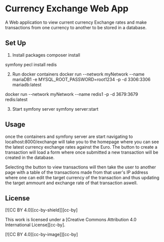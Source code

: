 # Currency Exchange Web App
A Web application to view current currency Exchange rates and make transactions from one currency to another to be stored in a database.

## Set Up

 1. Install packages
composer install

symfony pecl install redis

2. Run docker containers
docker run --network myNetwork --name mariaDB1 -e MYSQL_ROOT_PASSWORD=root1234 -p -d 3306:3306 mariadb:latest

docker run --network myNetwork --name redis1 -p -d 3679:3679 redis:latest

3. Start symfony server
symfony server:start


## Usage
once the containers and symfony server are start navigating to localhost:8000/exchange will take you to the homepage where you can see the latest currency exchange rates against the Euro.  The button to create a transaction will load a form where once submitted a new transaction will be created in the database.

Selecting the button to view transactions will then take the user to another page with a table of the transactions made from that user's IP address where one can edit the target currency of the transaction and thus updating the target ammount and exchange rate of that transaction aswell.

## License
[![CC BY 4.0][cc-by-shield]][cc-by]

This work is licensed under a
[Creative Commons Attribution 4.0 International License][cc-by].

[![CC BY 4.0][cc-by-image]][cc-by]